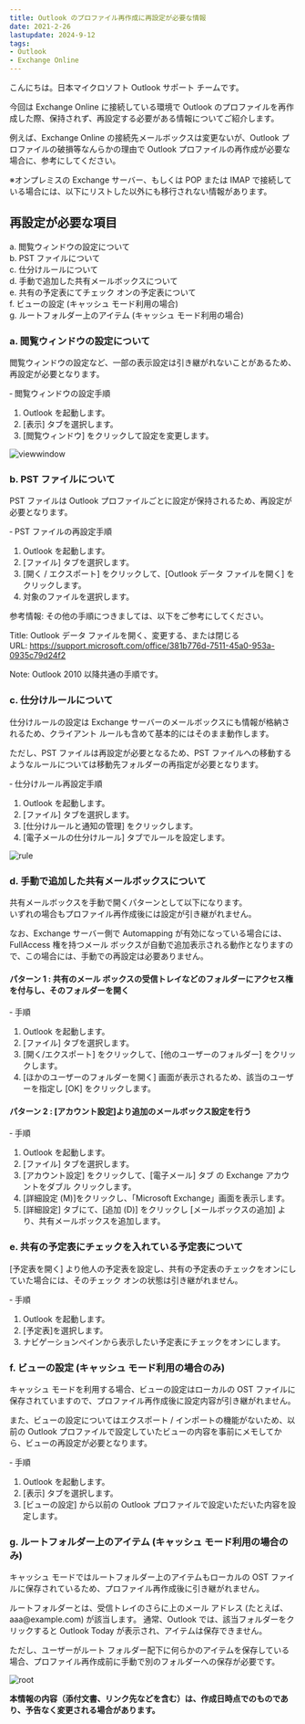 ```yaml
---
title: Outlook のプロファイル再作成に再設定が必要な情報
date: 2021-2-26
lastupdate: 2024-9-12
tags: 
- Outlook
- Exchange Online
---
```


こんにちは。日本マイクロソフト Outlook サポート チームです。

今回は Exchange Online に接続している環境で Outlook のプロファイルを再作成した際、保持されず、再設定する必要がある情報についてご紹介します。

例えば、Exchange Online の接続先メールボックスは変更ないが、Outlook プロファイルの破損等なんらかの理由で Outlook プロファイルの再作成が必要な場合に、参考にしてください。

※オンプレミスの Exchange サーバー、もしくは POP または IMAP で接続している場合には、以下にリストした以外にも移行されない情報があります。


## 再設定が必要な項目

a. 閲覧ウィンドウの設定について  
b. PST ファイルについて  
c. 仕分けルールについて  
d. 手動で追加した共有メールボックスについて  
e. 共有の予定表にてチェック オンの予定表について  
f. ビューの設定 (キャッシュ モード利用の場合)  
g. ルートフォルダー上のアイテム (キャッシュ モード利用の場合)  

### a. 閲覧ウィンドウの設定について
閲覧ウィンドウの設定など、一部の表示設定は引き継がれないことがあるため、再設定が必要となります。

‐ 閲覧ウィンドウの設定手順
1. Outlook を起動します。
2. [表示] タブを選択します。
3. [閲覧ウィンドウ] をクリックして設定を変更します。

![viewwindow](resetprofile1.JPG)

### b. PST ファイルについて
PST ファイルは Outlook プロファイルごとに設定が保持されるため、再設定が必要となります。

‐ PST ファイルの再設定手順
1. Outlook を起動します。
2. [ファイル] タブを選択します。
3. [開く / エクスポート] をクリックして、[Outlook データ ファイルを開く] をクリックします。
4. 対象のファイルを選択します。

参考情報:
その他の手順につきましては、以下をご参考にしてください。

Title: Outlook データ ファイルを開く、変更する、または閉じる  
URL: https://support.microsoft.com/office/381b776d-7511-45a0-953a-0935c79d24f2

Note: Outlook 2010 以降共通の手順です。

### c. 仕分けルールについて
仕分けルールの設定は Exchange サーバーのメールボックスにも情報が格納されるため、クライアント ルールも含めて基本的にはそのまま動作します。

ただし、PST ファイルは再設定が必要となるため、PST ファイルへの移動するようなルールについては移動先フォルダーの再指定が必要となります。

‐ 仕分けルール再設定手順
1. Outlook を起動します。
2. [ファイル] タブを選択します。
3. [仕分けルールと通知の管理] をクリックします。
4. [電子メールの仕分けルール] タブでルールを設定します。

![rule](resetprofile2.JPG)

### d. 手動で追加した共有メールボックスについて
共有メールボックスを手動で開くパターンとして以下になります。  
いずれの場合もプロファイル再作成後には設定が引き継がれません。

なお、Exchange サーバー側で Automapping が有効になっている場合には、FullAccess 権を持つメール ボックスが自動で追加表示される動作となりますので、この場合には、手動での再設定は必要ありません。

#### パターン 1 : 共有のメール ボックスの受信トレイなどのフォルダーにアクセス権を付与し、そのフォルダーを開く
‐ 手順
1. Outlook を起動します。
2. [ファイル] タブを選択します。
3. [開く/エクスポート] をクリックして、[他のユーザーのフォルダー] をクリックします。
4. [ほかのユーザーのフォルダーを開く] 画面が表示されるため、該当のユーザーを指定し [OK] をクリックします。

#### パターン 2 : [アカウント設定]より追加のメールボックス設定を行う
‐ 手順
1. Outlook を起動します。
2. [ファイル] タブを選択します。
3. [アカウント設定] をクリックして、[電子メール] タブ の Exchange アカウントをダブル クリックします。
4. [詳細設定 (M)]をクリックし、「Microsoft  Exchange」画面を表示します。
5. [詳細設定] タブにて、[追加 (D)] をクリックし [メールボックスの追加] より、共有メールボックスを追加します。

### e. 共有の予定表にチェックを入れている予定表について
[予定表を開く] より他人の予定表を設定し、共有の予定表のチェックをオンにしていた場合には、そのチェック オンの状態は引き継がれません。

‐ 手順
1. Outlook を起動します。
2. [予定表]を選択します。
3. ナビゲーションペインから表示したい予定表にチェックをオンにします。

### f. ビューの設定 (キャッシュ モード利用の場合のみ)
キャッシュ モードを利用する場合、ビューの設定はローカルの OST ファイルに保存されていますので、プロファイル再作成後に設定内容が引き継がれません。

また、ビューの設定についてはエクスポート / インポートの機能がないため、以前の Outlook プロファイルで設定していたビューの内容を事前にメモしてから、ビューの再設定が必要となります。

‐ 手順
1. Outlook を起動します。
2. [表示] タブを選択します。
3. [ビューの設定] から以前の Outlook プロファイルで設定いただいた内容を設定します。

### g. ルートフォルダー上のアイテム (キャッシュ モード利用の場合のみ)
キャッシュ モードではルートフォルダー上のアイテムもローカルの OST ファイルに保存されているため、プロファイル再作成後に引き継がれません。

ルートフォルダーとは、受信トレイのさらに上のメール アドレス (たとえば、aaa&#64;example.com) が該当します。
通常、Outlook では、該当フォルダーをクリックすると Outlook Today が表示され、アイテムは保存できません。

ただし、ユーザーがルート フォルダー配下に何らかのアイテムを保存している場合、プロファイル再作成前に手動で別のフォルダーへの保存が必要です。

![root](resetprofile4.JPG)

**本情報の内容（添付文書、リンク先などを含む）は、作成日時点でのものであり、予告なく変更される場合があります。**